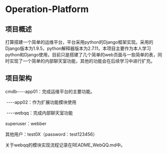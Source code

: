 # Operation-Platform

## 项目概述

打算搭建一个简单的运维平台，平台采用python的Django框架实现。采用的Django版本为1.9.5，python解释器版本为2.7.11，本项目主要作为本人学习python和Django使用，目前只是搭建了几个简单的web页面与一些简单的表，同时实现了一个简单的内部聊天室功能，其他的功能会在后续学习中进行扩充。

## 项目架构

cmdb----app01：完成运维平台的主要功能。

​	 ----app02：作为扩展功能模块使用

​	 ----webqq：完成内部聊天室功能

superuser：webber

其他用户：test0X（password：test123456）

关于webqq的模块实现流程记录在README_WebQQ.md中。
